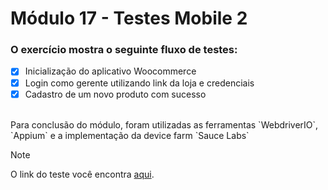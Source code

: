 # Módulo 17 - Testes Mobile 2

### O exercício mostra o seguinte fluxo de testes: 
- [x] Inicialização do aplicativo Woocommerce
- [x] Login como gerente utilizando link da loja e credenciais
- [x] Cadastro de um novo produto com sucesso

<br>
Para conclusão do módulo, foram utilizadas as ferramentas `WebdriverIO`, `Appium` e a implementação da device farm `Sauce Labs`

> [!NOTE]
> O link do teste você encontra [aqui](https://app.saucelabs.com/tests/81b250ec563a490eb2ce088070f17eae#107).
